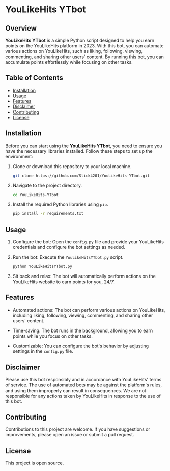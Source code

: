 # YouLikeHits YTbot

## Overview

**YouLikeHits YTbot** is a simple Python script designed to help you earn points on the YouLikeHits platform in 2023. With this bot, you can automate various actions on YouLikeHits, such as liking, following, viewing, commenting, and sharing other users' content. By running this bot, you can accumulate points effortlessly while focusing on other tasks.

## Table of Contents

- [Installation](#installation)
- [Usage](#usage)
- [Features](#features)
- [Disclaimer](#disclaimer)
- [Contributing](#contributing)
- [License](#license)

## Installation

Before you can start using the **YouLikeHits YTbot**, you need to ensure you have the necessary libraries installed. Follow these steps to set up the environment:

1. Clone or download this repository to your local machine.

   ```bash
   git clone https://github.com/Slick4201/YouLikeHits-YTbot.git
   ```

2. Navigate to the project directory.

   ```bash
   cd YouLikeHits-YTbot
   ```

3. Install the required Python libraries using `pip`.

   ```bash
   pip install -r requirements.txt
   ```

## Usage

1. Configure the bot: Open the `config.py` file and provide your YouLikeHits credentials and configure the bot settings as needed.

2. Run the bot: Execute the `YouLikeHitsYTbot.py` script.

   ```bash
   python YouLikeHitsYTbot.py
   ```

3. Sit back and relax: The bot will automatically perform actions on the YouLikeHits website to earn points for you, 24/7.

## Features

- Automated actions: The bot can perform various actions on YouLikeHits, including liking, following, viewing, commenting, and sharing other users' content.

- Time-saving: The bot runs in the background, allowing you to earn points while you focus on other tasks.

- Customizable: You can configure the bot's behavior by adjusting settings in the `config.py` file.

## Disclaimer

Please use this bot responsibly and in accordance with YouLikeHits' terms of service. The use of automated bots may be against the platform's rules, and using them improperly can result in consequences. We are not responsible for any actions taken by YouLikeHits in response to the use of this bot.

## Contributing

Contributions to this project are welcome. If you have suggestions or improvements, please open an issue or submit a pull request.

## License

This project is open source. 
